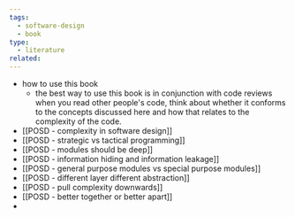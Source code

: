 ```yaml
---
tags:
  - software-design
  - book
type:
  - literature
related:
---
```

- how to use this book 
	- the best way to use this book is in conjunction with code reviews when you read other people's code, think about whether it conforms to the concepts discussed here and how that relates to the complexity of the code.
- [[POSD - complexity in software design]]
- [[POSD - strategic vs tactical programming]]
- [[POSD - modules should be deep]]
- [[POSD - information hiding and information leakage]]
- [[POSD - general purpose modules vs special purpose modules]]
- [[POSD - different layer different abstraction]]
- [[POSD - pull complexity downwards]]
- [[POSD - better together or better apart]]
- 





